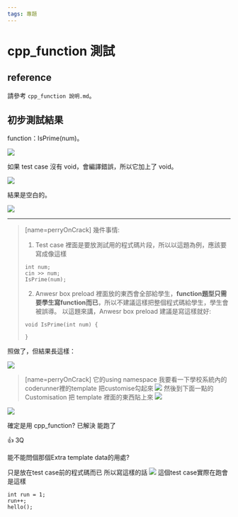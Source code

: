 ```yaml
---
tags: 專題
---
```


# cpp_function 測試

## reference

請參考 `cpp_function 說明.md`。

## 初步測試結果

function：IsPrime(num)。

![](https://i.imgur.com/pDSg0Am.png)

如果 test case 沒有 void，會編譯錯誤，所以它加上了 void。

![](https://i.imgur.com/iZH9LS6.png)


結果是空白的。

![](https://i.imgur.com/aPTVQrP.png)

---

> [name=perryOnCrack]
> 幾件事情:
> 1. Test case 裡面是要放測試用的程式碼片段，所以以這題為例，應該要寫成像這樣
> ```
> int num;
> cin >> num;
> IsPrime(num);
> ```
> 2. Anwesr box preload 裡面放的東西會全部給學生，**function題型只需要學生寫function而已**，所以不建議這樣把整個程式碼給學生，學生會被誤導。
> 以這題來講，Anwesr box preload 建議是寫這樣就好:
> ```
> void IsPrime(int num) {
>
> }
> ```

照做了，但結果長這樣： 

![](https://i.imgur.com/PevE53n.png)

> [name=perryOnCrack]
> 它的using namespace
> 我要看一下學校系統內的coderunner裡的template
> 把customise勾起來
> ![](https://i.imgur.com/b18y8bF.png)
> 然後到下面一點的 Customisation 把 template 裡面的東西貼上來
> ![](https://i.imgur.com/xGlSbN6.png)

![](https://i.imgur.com/2VUhpfj.png)

確定是用 cpp_function? 已解決 能跑了

👍 3Q

能不能問個那個Extra template data的用處?

只是放在test case前的程式碼而已
所以寫這樣的話
![](https://i.imgur.com/Uer5UqB.png)
這個test case實際在跑會是這樣
```cpp=
int run = 1;
run++;
hello();
```
